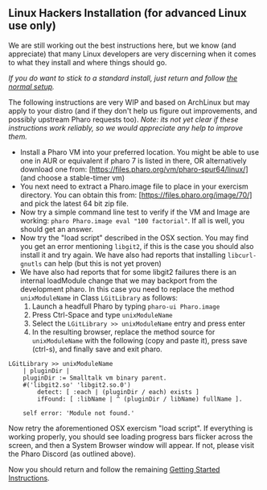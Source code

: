 ## Linux Hackers Installation (for advanced Linux use only)

We are still working out the best instructions here, but we know (and appreciate) that many Linux developers are very discerning when it comes to what they install and where things should go.

_If you do want to stick to a standard install, just return and follow [the normal setup](https://exercism.io/tracks/pharo-smalltalk/installation)._

The following instructions are very WIP and based on ArchLinux but may apply to your distro (and if they don't help us figure out improvements, and possibly upstream Pharo requests too). _Note: its not yet clear if these instructions work reliably, so we would appreciate any help to improve them._

- Install a Pharo VM into your preferred location. You might be able to use one in AUR or equivalent if pharo 7 is listed in there, OR alternatively download one from: [https://files.pharo.org/vm/pharo-spur64/linux/] (and choose a stable-timer vm)
- You next need to extract a Pharo.image file to place in your exercism directory. You can obtain this from: [https://files.pharo.org/image/70/] and pick the latest 64 bit zip file.
- Now try a simple command line test to verify if the VM and Image are working: `pharo Pharo.image eval "100 factorial"`. If all is well, you should get an answer.
- Now try the "load script" described in the OSX section. You may find you get an error mentioning `libgit2`, if this is the case you should also install it and try again. We have also had reports that installing `libcurl-gnutls` can help (but this is not yet proven)
- We have also had reports that for some libgit2 failures there is an internal loadModule change that we may backport from the development pharo. In this case you need to replace the method `unixModuleName` in Class `LGitLibrary` as follows:
  1. Launch a headfull Pharo by typing `pharo-ui Pharo.image`
  1. Press Ctrl-Space and type `unixModuleName`
  1. Select the `LGitLibrary >> unixModuleName` entry and press enter
  1. In the resulting browser, replace the method source for `unixModuleName` with the following (copy and paste it), press save (ctrl-s), and finally save and exit pharo.
```
LGitLibrary >> unixModuleName
	| pluginDir |
	pluginDir := Smalltalk vm binary parent.
	#('libgit2.so' 'libgit2.so.0')
		detect: [ :each | (pluginDir / each) exists ] 
		ifFound: [ :libName | ^ (pluginDir / libName) fullName ].

	self error: 'Module not found.' 
 ```

Now retry the aforementioned OSX exercism "load script". If everything is working properly, you should see loading progress bars flicker across the screen, and then a System Browser window will appear. If not, please visit the Pharo Discord (as outlined above).

Now you should return and follow the remaining [Getting Started Instructions](https://exercism.io/tracks/pharo-smalltalk/installation).
